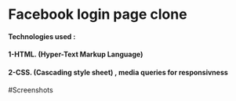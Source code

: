 # Facebook login page clone
#### Technologies used : 
#### 1-HTML. (Hyper-Text Markup Language)
#### 2-CSS. (Cascading style sheet) , media queries for responsivness

#Screenshots
